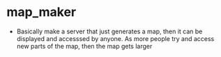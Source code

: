 # map_maker



- Basically make a server that just generates a map, then it can be displayed and accesssed by anyone. As more people try and access new parts of the map, then the map gets larger
